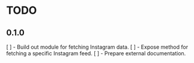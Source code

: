 # TODO
## 0.1.0
[ ] - Build out module for fetching Instagram data.
[ ] - Expose method for fetching a specific Instagram feed.
[ ] - Prepare external documentation.

